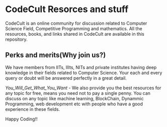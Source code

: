 <h1>CodeCult Resorces and stuff</h1>

CodeCult is an online community for discussion related to Computer Science Field, Competitive Programming and mathematics.
All the resources, books, and links shared in CodeCult are available in this repository.

<h2>Perks and merits(Why join us?)</h2>

We have members from IITs, IIIts, NITs and private institutes having deep knowledge in their fields related to Computer Science.
Your each and every query or doubt will be answered perfectly in a great detail. 
</br>

<i>You_Will_Get_What_You_Want</i> - We also provide you the best resources for any topic for free, means you need not to pay a single penny.
You can discuss on any topic like machine learning, BlockChain, Dynammic Programming, web development
etc with people who have a good experience in these fields.
</br>

Happy Coding!!
